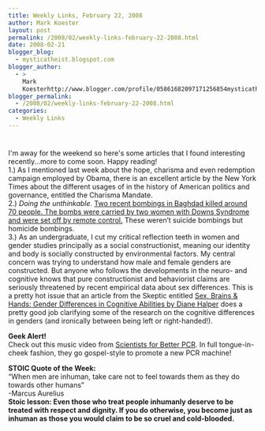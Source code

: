 ```yaml
---
title: Weekly Links, February 22, 2008
author: Mark Koester
layout: post
permalink: /2008/02/weekly-links-february-22-2008.html
date: 2008-02-21 
blogger_blog:
  - mysticatheist.blogspot.com
blogger_author:
  - >
    Mark
    Koesterhttp://www.blogger.com/profile/05861682097171256854mysticatheist@gmail.com
blogger_permalink:
  - /2008/02/weekly-links-february-22-2008.html
categories:
  - Weekly Links
---
```

# 

I'm away for the weekend so here's some articles that I found interesting recently...more to come soon. Happy reading!  
1.) As I mentioned last week about the hope, charisma and even redemption campaign employed by Obama, there is an excellent article by the New York Times about the different usages of in the history of American politics and governance, entitled the Charisma Mandate.  
2.) *Doing the unthinkable.* [Two recent bombings in Baghdad killed around 70 people. The bombs were carried by two women with Downs Syndrome and were set off by remote control.][1] These weren’t suicide bombings but homicide bombings.  
3.) As an undergraduate, I cut my critical reflection teeth in women and gender studies principally as a social constructionist, meaning our identity and body is socially constructed by environmental factors. My central concern was trying to understand how male and female genders are constructed. But anyone who follows the developments in the neuro- and cognitive knows that pure constructionist and behaviorist claims are seriously threatened by recent empirical data about sex differences. This is a pretty hot issue that an article from the Skeptic entitled [Sex, Brains & Hands: Gender Differences in Cognitive Abilities by Diane Halper][2] does a pretty good job clarifying some of the research on the cognitive differences in genders (and ironically between being left or right-handed!).

[1]: http://abcnews.go.com/International/wireStory?id=4226818
[2]: http://www.skeptic.com/eskeptic/05-03-15.html#gender_differences

**Geek Alert!**  
Check out this music video from [Scientists for Better PCR][3]. In full tongue-in-cheek fashion, they go gospel-style to promote a new PCR machine!

[3]: http://fr.youtube.com/watch?v=7uafUVNkuzg

**STOIC Quote of the Week:**  
“When men are inhuman, take care not to feel towards them as they do towards other humans”  
-Marcus Aurelius  
**Stoic lesson: Even those who treat people inhumanly deserve to be treated with respect and dignity. If you do otherwise, you become just as inhuman as those you would claim to be so cruel and cold-blooded.**